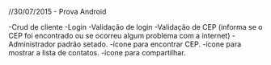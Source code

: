 //30/07/2015 - Prova Android

-Crud de cliente
-Login
-Validação de login
-Validação de CEP (informa se o CEP foi encontrado ou se ocorreu algum problema com a internet)
-Administrador padrão setado.
-ícone para encontrar CEP.
-ícone para mostrar a lista de contatos.
-ícone para compartilhar.

